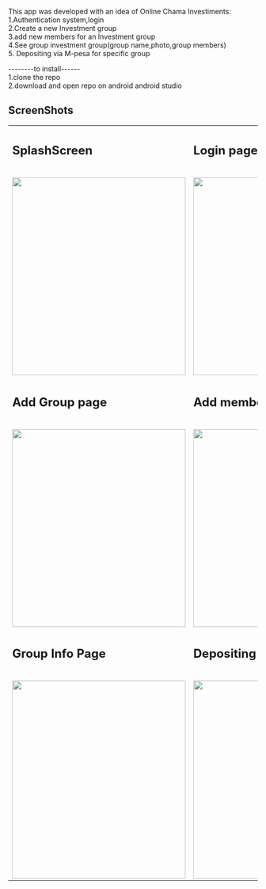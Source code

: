 This app was developed with an idea of Online Chama Investiments:</br>
1.Authentication system,login</br>
2.Create a new Investment group </br>
3.add new members for an Investment group </br>
4.See group investment group(group name,photo,group members)</br>
5. Depositing via M-pesa for specific group</br>

--------to install------</br>
1.clone the repo</br>
2.download and open repo on android android studio</br>
  
<h2>ScreenShots</h2>

<table>
  
  <tr>
   <td><h2>SplashScreen</h2></br><img src="../master/app/src/main/res/drawable/splashscreen.png?raw=true" width="350" height="400" /></td>
      <td><h2>Login page</h2></br><img src="../master/app/src/main/res/drawable/login.png?raw=true" width="350" height="400" /></td>
      <td><h2>SignUp page</h2></br><img src="../master/app/src/main/res/drawable/signup.png?raw=true" width="350" height="400" /></td>
  </tr>
  <tr>
   <td><h2>Add Group page</h2></br><img src="../master/app/src/main/res/drawable/create greoup.png?raw=true" width="350" height="400" /></td>
      <td><h2>Add members page</h2></br><img src="../master/app/src/main/res/drawable/add members.png?raw=true" width="350" height="400" /></td>
      <td><h2>my Groups page</h2></br><img src="../master/app/src/main/res/drawable/my groups.png?raw=true" width="350" height="400" /></td>
  </tr>
  <tr>
   <td><h2>Group Info Page</h2></br><img src="../master/app/src/main/res/drawable/group info.png?raw=true" width="350" height="400" /></td>
      <td><h2>Depositing page</h2></br><img src="../master/app/src/main/res/drawable/deposit processing.png?raw=true" width="350" height="400" /></td>
      <td><h2>Mpesa simtoolkit Page</h2></br><img src="../master/app/src/main/res/drawable/mpesa_simtoolkit.png?raw=true" width="350" height="400" /></td>

  </table>
